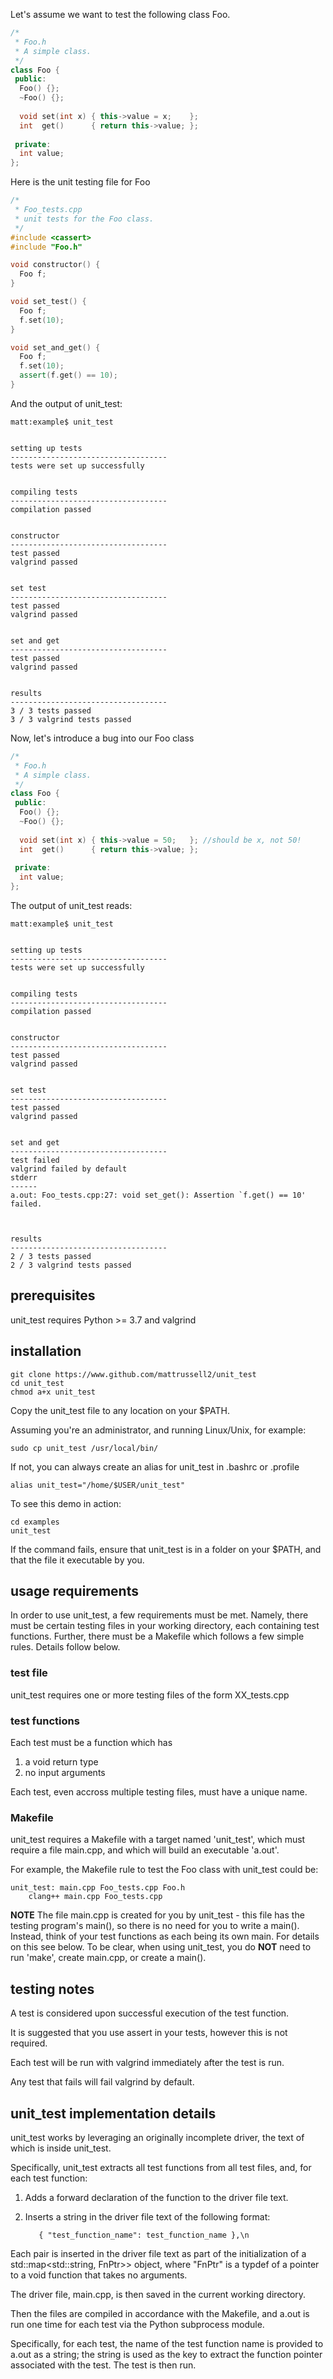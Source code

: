 Let's assume we want to test the following class Foo. 

```cpp
/*
 * Foo.h
 * A simple class.
 */
class Foo {
 public:
  Foo() {};
  ~Foo() {};
  
  void set(int x) { this->value = x;    };
  int  get()      { return this->value; };
  
 private:
  int value; 
};
```

Here is the unit testing file for Foo 

```cpp
/*
 * Foo_tests.cpp
 * unit tests for the Foo class.
 */
#include <cassert>
#include "Foo.h"

void constructor() {
  Foo f; 
}

void set_test() {
  Foo f; 
  f.set(10); 
}

void set_and_get() {
  Foo f; 
  f.set(10); 
  assert(f.get() == 10); 
}
```
And the output of unit_test:

```
matt:example$ unit_test


setting up tests
-----------------------------------
tests were set up successfully


compiling tests
-----------------------------------
compilation passed


constructor
-----------------------------------
test passed
valgrind passed


set test
-----------------------------------
test passed
valgrind passed


set and get
-----------------------------------
test passed
valgrind passed


results
-----------------------------------
3 / 3 tests passed
3 / 3 valgrind tests passed
```

Now, let's introduce a bug into our Foo class
```cpp
/*
 * Foo.h
 * A simple class.
 */
class Foo {
 public:
  Foo() {};
  ~Foo() {};
  
  void set(int x) { this->value = 50;   }; //should be x, not 50!
  int  get()      { return this->value; };
  
 private:
  int value; 
};
```
The output of unit_test reads:

```
matt:example$ unit_test


setting up tests
-----------------------------------
tests were set up successfully


compiling tests
-----------------------------------
compilation passed


constructor
-----------------------------------
test passed
valgrind passed


set test
-----------------------------------
test passed
valgrind passed


set and get
-----------------------------------
test failed
valgrind failed by default
stderr
------
a.out: Foo_tests.cpp:27: void set_get(): Assertion `f.get() == 10' failed.



results
-----------------------------------
2 / 3 tests passed
2 / 3 valgrind tests passed
```


## prerequisites 

unit_test requires Python >= 3.7 and valgrind

## installation

    git clone https://www.github.com/mattrussell2/unit_test
    cd unit_test
    chmod a+x unit_test

Copy the unit_test file to any location on your $PATH.

Assuming you're an administrator, and running Linux/Unix, for example: 
    
    sudo cp unit_test /usr/local/bin/
    
If not, you can always create an alias for unit_test in .bashrc or .profile

    alias unit_test="/home/$USER/unit_test"

To see this demo in action:  

    cd examples
    unit_test
    
If the command fails, ensure that unit_test is in a folder on your $PATH, and 
that the file it executable by you. 

## usage requirements
In order to use unit_test, a few requirements must be met. Namely, there must be certain 
testing files in your working directory, each containing test functions. Further, there must
be a Makefile which follows a few simple rules. Details follow below. 

### test file
unit_test requires one or more testing files of the form XX_tests.cpp

### test functions
Each test must be a function which has  
  1) a void return type  
  2) no input arguments

Each test, even accross multiple testing files, must have a unique name. 

### Makefile
unit_test requires a Makefile with a target named 'unit_test', which must require a file
main.cpp, and which will build an executable 'a.out'. 

For example, the Makefile rule to test the Foo class with unit_test could be:  

    unit_test: main.cpp Foo_tests.cpp Foo.h  
        clang++ main.cpp Foo_tests.cpp

**NOTE** 
The file main.cpp is created for you by unit_test - this file has the testing 
program's main(), so there is no need for you to write a main(). Instead, think of your test
functions as each being its own main. For details on this see below. To be clear, when 
using unit_test, you do **NOT** need to run 'make', create main.cpp, or create a main(). 

## testing notes
A test is considered upon successful execution of the test function. 

It is suggested that you use assert in your tests, however this is not required. 

Each test will be run with valgrind immediately after the test is run. 

Any test that fails will fail valgrind by default. 

## unit_test implementation details 

unit_test works by leveraging an originally incomplete driver, the text of
which is inside unit_test.

Specifically, unit_test extracts all test functions from all test files, and, 
for each test function:
  1) Adds a forward declaration of the function to the driver file text. 
  2) Inserts a string in the driver file text of the following format:
          
            { "test_function_name": test_function_name },\n
            
Each pair is inserted in the driver file text as part of the initialization of a std::map<std::string, FnPtr>> object, where "FnPtr" is a typdef of a 
pointer to a void function that takes no arguments.

The driver file, main.cpp, is then saved in the current working directory.

Then the files are compiled in accordance with the Makefile, and a.out is run 
one time for each test via the Python subprocess module. 

Specifically, for each test, the name of the test function name is provided to a.out as a string; the string is used as the key to extract the function pointer associated with the test. The test is then run. 
